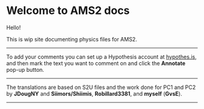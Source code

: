 # Welcome to AMS2 docs

Hello!

This is wip site documenting physics files for AMS2.

___

To add your comments you can set up a Hypothesis account at [hypothes.is](https://hypothes.is), and then mark the text you want to comment on and click the **Annotate** pop-up button.

___

The translations are based on S2U files and the work done for PC1 and PC2 by **JDougNY** and **Siimors/Shiimis**, **Robillard3381**, and **myself** (**GvsE**).

___



<script src="https://hypothes.is/embed.js" async></script>